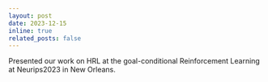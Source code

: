 ```yaml
---
layout: post
date: 2023-12-15 
inline: true
related_posts: false
---
```


Presented our work on HRL at the goal-conditional Reinforcement Learning at Neurips2023 in New Orleans. 
